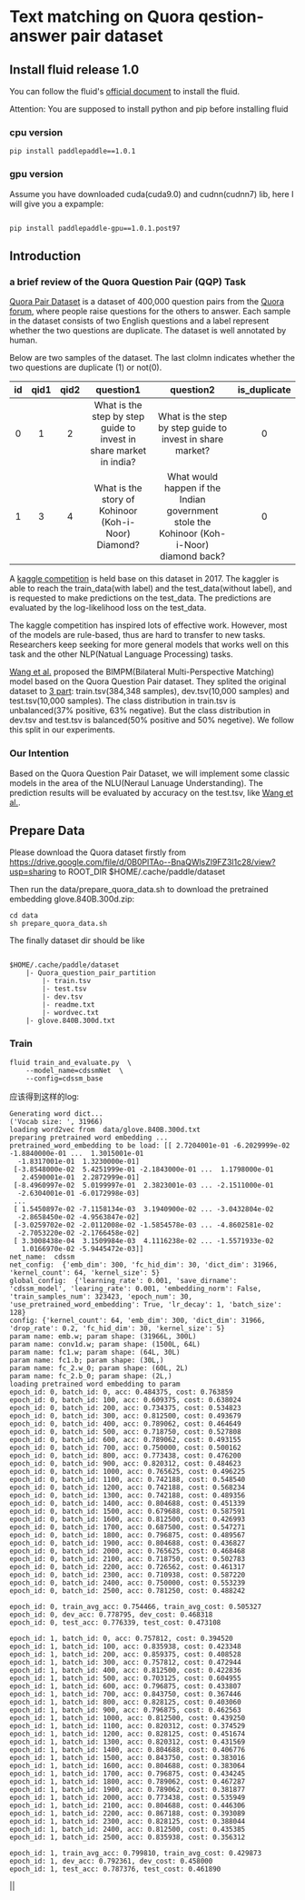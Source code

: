 # Text matching on Quora qestion-answer pair dataset

## Install fluid release 1.0

You can follow the fluid's [official document](http://www.paddlepaddle.org/documentation/docs/en/1.0/build_and_install/pip_install_en.html) to install the fluid. 

Attention: You are supposed to install python and pip before installing fluid

### cpu version

```
pip install paddlepaddle==1.0.1
```

### gpu version

Assume you have downloaded cuda(cuda9.0) and cudnn(cudnn7) lib, here I will give you a expample:

```shell

pip install paddlepaddle-gpu==1.0.1.post97

```

## Introduction

### a brief review of the Quora Question Pair (QQP) Task

[Quora Pair Dataset](https://data.quora.com/First-Quora-Dataset-Release-Question-Pairs) is a dataset of 400,000 question pairs from the [Quora forum](https://www.quora.com/), where people raise questions for the others to answer. Each sample in the dataset consists of two English questions and a label represent whether the two questions are duplicate. The dataset is well annotated by human. 

Below are two samples of the dataset. The last clolmn indicates whether the two questions are duplicate (1) or not(0).

|id | qid1 | qid2| question1| question2| is_duplicate
|:---:|:---:|:---:|:---:|:---:|:---:|
|0 |1 |2 |What is the step by step guide to invest in share market in india? |What is the step by step guide to invest in share market? |0|
|1 |3 |4 |What is the story of Kohinoor (Koh-i-Noor) Diamond? | What would happen if the Indian government stole the Kohinoor (Koh-i-Noor) diamond back? |0|

 A [kaggle competition](https://www.kaggle.com/c/quora-question-pairs#description) is held base on this dataset in 2017. The kaggler is able to reach the train_data(with label) and the test_data(without label), and is requested to make predictions on the test_data. The predictions are evaluated by the log-likelihood loss on the test_data.

The kaggle competition has inspired lots of effective work. However, most of the models are rule-based, thus are hard to transfer to new tasks. Researchers keep seeking for more general models that works well on this task and the other NLP(Natual Language Processing) tasks.

[Wang et al.](https://arxiv.org/abs/1702.03814) proposed the BIMPM(Bilateral Multi-Perspective Matching) model based on the Quora Question Pair dataset. They splited the original dataset to [3 part](https://drive.google.com/file/d/0B0PlTAo--BnaQWlsZl9FZ3l1c28/view?usp=sharing): train.tsv(384,348 samples), dev.tsv(10,000 samples) and test.tsv(10,000 samples). The class distribution in train.tsv is unbalanced(37% positive, 63% negative). But the class distribution in dev.tsv and test.tsv is balanced(50% positive and 50% negetive). We follow this split in our experiments. 


### Our Intention

Based on the Quora Question Pair Dataset, we will implement some classic models in the area of the NLU(Neraul Lanuage Understanding). The prediction results will be evaluated by accuracy on the test.tsv, like [Wang et al.](https://arxiv.org/abs/1702.03814).

## Prepare Data

Please download the Quora dataset firstly from https://drive.google.com/file/d/0B0PlTAo--BnaQWlsZl9FZ3l1c28/view?usp=sharing
 to ROOT_DIR $HOME/.cache/paddle/dataset

Then run the data/prepare_quora_data.sh to download the pretrained embedding glove.840B.300d.zip:

```shell
cd data
sh prepare_quora_data.sh   
```

The finally dataset dir should be like

```shell

$HOME/.cache/paddle/dataset
    |- Quora_question_pair_partition
        |- train.tsv
        |- test.tsv
        |- dev.tsv
        |- readme.txt
        |- wordvec.txt
    |- glove.840B.300d.txt
```


### Train

```shell
fluid train_and_evaluate.py  \
    --model_name=cdssmNet  \
    --config=cdssm_base
```

应该得到这样的log:

```shell
Generating word dict...
('Vocab size: ', 31966)
loading word2vec from  data/glove.840B.300d.txt
preparing pretrained word embedding ...
pretrained_word_embedding to be load: [[ 2.7204001e-01 -6.2029999e-02 -1.8840000e-01 ...  1.3015001e-01
  -1.8317001e-01  1.3230000e-01]
 [-3.8548000e-02  5.4251999e-01 -2.1843000e-01 ...  1.1798000e-01
   2.4590001e-01  2.2872999e-01]
 [-8.4960997e-02  5.0199997e-01  2.3823001e-03 ... -2.1511000e-01
  -2.6304001e-01 -6.0172998e-03]
 ...
 [ 1.5450897e-02 -7.1158134e-03  3.1940900e-02 ... -3.0432804e-02
  -2.8658450e-02 -4.9563847e-02]
 [-3.0259702e-02 -2.0112008e-02 -1.5854578e-03 ... -4.8602581e-02
  -2.7053220e-02 -2.1766458e-02]
 [ 3.3008438e-04  3.1509984e-03  4.1116238e-02 ... -1.5571933e-02
   1.0166970e-02 -5.9445472e-03]]
net_name:  cdssm
net_config:  {'emb_dim': 300, 'fc_hid_dim': 30, 'dict_dim': 31966, 'kernel_count': 64, 'kernel_size': 5}
global_config:  {'learning_rate': 0.001, 'save_dirname': 'cdssm_model', 'learing_rate': 0.001, 'embedding_norm': False, 'train_samples_num': 323423, 'epoch_num': 30, 'use_pretrained_word_embedding': True, 'lr_decay': 1, 'batch_size': 128}
config: {'kernel_count': 64, 'emb_dim': 300, 'dict_dim': 31966, 'drop_rate': 0.2, 'fc_hid_dim': 30, 'kernel_size': 5}
param name: emb.w; param shape: (31966L, 300L)
param name: conv1d.w; param shape: (1500L, 64L)
param name: fc1.w; param shape: (64L, 30L)
param name: fc1.b; param shape: (30L,)
param name: fc_2.w_0; param shape: (60L, 2L)
param name: fc_2.b_0; param shape: (2L,)
loading pretrained word embedding to param
epoch_id: 0, batch_id: 0, acc: 0.484375, cost: 0.763859
epoch_id: 0, batch_id: 100, acc: 0.609375, cost: 0.638024
epoch_id: 0, batch_id: 200, acc: 0.734375, cost: 0.534823
epoch_id: 0, batch_id: 300, acc: 0.812500, cost: 0.493679
epoch_id: 0, batch_id: 400, acc: 0.789062, cost: 0.464649
epoch_id: 0, batch_id: 500, acc: 0.718750, cost: 0.527808
epoch_id: 0, batch_id: 600, acc: 0.789062, cost: 0.493155
epoch_id: 0, batch_id: 700, acc: 0.750000, cost: 0.500162
epoch_id: 0, batch_id: 800, acc: 0.773438, cost: 0.476200
epoch_id: 0, batch_id: 900, acc: 0.820312, cost: 0.484623
epoch_id: 0, batch_id: 1000, acc: 0.765625, cost: 0.496225
epoch_id: 0, batch_id: 1100, acc: 0.742188, cost: 0.548540
epoch_id: 0, batch_id: 1200, acc: 0.742188, cost: 0.568234
epoch_id: 0, batch_id: 1300, acc: 0.742188, cost: 0.489356
epoch_id: 0, batch_id: 1400, acc: 0.804688, cost: 0.451339
epoch_id: 0, batch_id: 1500, acc: 0.679688, cost: 0.587591
epoch_id: 0, batch_id: 1600, acc: 0.812500, cost: 0.426993
epoch_id: 0, batch_id: 1700, acc: 0.687500, cost: 0.547271
epoch_id: 0, batch_id: 1800, acc: 0.796875, cost: 0.489567
epoch_id: 0, batch_id: 1900, acc: 0.804688, cost: 0.436827
epoch_id: 0, batch_id: 2000, acc: 0.765625, cost: 0.468468
epoch_id: 0, batch_id: 2100, acc: 0.718750, cost: 0.502783
epoch_id: 0, batch_id: 2200, acc: 0.726562, cost: 0.461317
epoch_id: 0, batch_id: 2300, acc: 0.710938, cost: 0.587220
epoch_id: 0, batch_id: 2400, acc: 0.750000, cost: 0.553239
epoch_id: 0, batch_id: 2500, acc: 0.781250, cost: 0.488242

epoch_id: 0, train_avg_acc: 0.754466, train_avg_cost: 0.505327
epoch_id: 0, dev_acc: 0.778795, dev_cost: 0.468318
epoch_id: 0, test_acc: 0.776339, test_cost: 0.473108

epoch_id: 1, batch_id: 0, acc: 0.757812, cost: 0.394520
epoch_id: 1, batch_id: 100, acc: 0.835938, cost: 0.423348
epoch_id: 1, batch_id: 200, acc: 0.859375, cost: 0.408528
epoch_id: 1, batch_id: 300, acc: 0.757812, cost: 0.472944
epoch_id: 1, batch_id: 400, acc: 0.812500, cost: 0.422836
epoch_id: 1, batch_id: 500, acc: 0.703125, cost: 0.604955
epoch_id: 1, batch_id: 600, acc: 0.796875, cost: 0.433807
epoch_id: 1, batch_id: 700, acc: 0.843750, cost: 0.367446
epoch_id: 1, batch_id: 800, acc: 0.828125, cost: 0.403060
epoch_id: 1, batch_id: 900, acc: 0.796875, cost: 0.462563
epoch_id: 1, batch_id: 1000, acc: 0.812500, cost: 0.439250
epoch_id: 1, batch_id: 1100, acc: 0.820312, cost: 0.374529
epoch_id: 1, batch_id: 1200, acc: 0.828125, cost: 0.451674
epoch_id: 1, batch_id: 1300, acc: 0.820312, cost: 0.431569
epoch_id: 1, batch_id: 1400, acc: 0.804688, cost: 0.406776
epoch_id: 1, batch_id: 1500, acc: 0.843750, cost: 0.383016
epoch_id: 1, batch_id: 1600, acc: 0.804688, cost: 0.383064
epoch_id: 1, batch_id: 1700, acc: 0.796875, cost: 0.434245
epoch_id: 1, batch_id: 1800, acc: 0.789062, cost: 0.467287
epoch_id: 1, batch_id: 1900, acc: 0.789062, cost: 0.381877
epoch_id: 1, batch_id: 2000, acc: 0.773438, cost: 0.535949
epoch_id: 1, batch_id: 2100, acc: 0.804688, cost: 0.446306
epoch_id: 1, batch_id: 2200, acc: 0.867188, cost: 0.393089
epoch_id: 1, batch_id: 2300, acc: 0.828125, cost: 0.388044
epoch_id: 1, batch_id: 2400, acc: 0.812500, cost: 0.435385
epoch_id: 1, batch_id: 2500, acc: 0.835938, cost: 0.356312

epoch_id: 1, train_avg_acc: 0.799810, train_avg_cost: 0.429873
epoch_id: 1, dev_acc: 0.792361, dev_cost: 0.458000
epoch_id: 1, test_acc: 0.787376, test_cost: 0.461890

```

||
